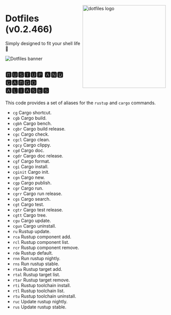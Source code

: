 <!-- markdownlint-disable MD033 MD041 -->

<img src="https://kura.pro/dotfiles/v2/images/logos/dotfiles.svg"
alt="dotfiles logo" width="261" align="right" />

<!-- markdownlint-enable MD033 MD041 -->

# Dotfiles (v0.2.466)

Simply designed to fit your shell life 🐚

![Dotfiles banner][banner]

## 🆁🆄🆂🆃🆄🅿 🅰🅽🅳 🅲🅰🆁🅶🅾 🅰🅻🅸🅰🆂🅴🆂

This code provides a set of aliases for the  `rustup`  and  `cargo`
commands.

- `cg` Cargo shortcut.
- `cgb` Cargo build.
- `cgbh` Cargo bench.
- `cgbr` Cargo build release.
- `cgc` Cargo check.
- `cgcl` Cargo clean.
- `cgcy` Cargo clippy.
- `cgd` Cargo doc.
- `cgdr` Cargo doc release.
- `cgf` Cargo format.
- `cgi` Cargo install.
- `cginit` Cargo init.
- `cgn` Cargo new.
- `cgp` Cargo publish.
- `cgr` Cargo run.
- `cgrr` Cargo run release.
- `cgs` Cargo search.
- `cgt` Cargo test.
- `cgtr` Cargo test release.
- `cgtt` Cargo tree.
- `cgu` Cargo update.
- `cgun` Cargo uninstall.
- `ru` Rustup update.
- `rca` Rustup component add.
- `rcl` Rustup component list.
- `rcr` Rustup component remove.
- `rde` Rustup default.
- `rnn` Run rustup nightly.
- `rns` Run rustup stable.
- `rtaa` Rustup target add.
- `rtal` Rustup target list.
- `rtar` Rustup target remove.
- `rti` Rustup toolchain install.
- `rtl` Rustup toolchain list.
- `rtu` Rustup toolchain uninstall.
- `ruc` Update rustup nightly.
- `rus` Update rustup stable.

[banner]: https://kura.pro/dotfiles/v2/images/titles/title-dotfiles.svg
